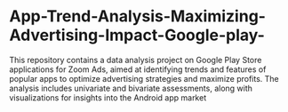 # App-Trend-Analysis-Maximizing-Advertising-Impact-Google-play-
This repository contains a data analysis project on Google Play Store applications for Zoom Ads, aimed at identifying trends and features of popular apps to optimize advertising strategies and maximize profits. The analysis includes univariate and bivariate assessments, along with visualizations for insights into the Android app market
